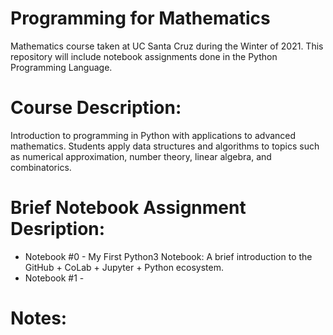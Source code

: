 # Programming for Mathematics

Mathematics course taken at UC Santa Cruz during the Winter of 2021. This repository will include notebook assignments done in the Python Programming Language. 

# Course Description: 
Introduction to programming in Python with applications to advanced mathematics. Students apply data structures and algorithms to topics such as numerical approximation, number theory, linear algebra, and combinatorics. 

# Brief Notebook Assignment Desription:

* Notebook #0 - My First Python3 Notebook: A brief introduction to the GitHub + CoLab + Jupyter + Python ecosystem.
* Notebook #1 -

# Notes: 

